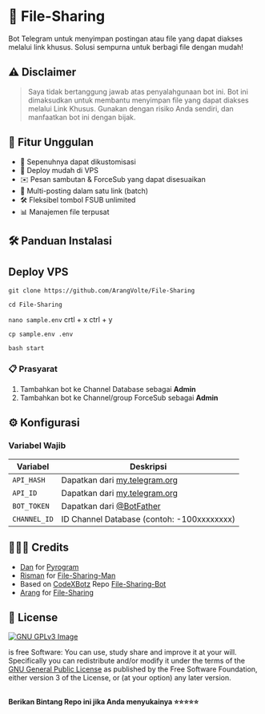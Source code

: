 # 📁 File-Sharing

Bot Telegram untuk menyimpan postingan atau file yang dapat diakses melalui link khusus. Solusi sempurna untuk berbagi file dengan mudah!


## ⚠️ Disclaimer
> Saya tidak bertanggung jawab atas penyalahgunaan bot ini.
> Bot ini dimaksudkan untuk membantu menyimpan file yang dapat diakses melalui Link Khusus.
> Gunakan dengan risiko Anda sendiri, dan manfaatkan bot ini dengan bijak.

## 🌟 Fitur Unggulan
- 💯 Sepenuhnya dapat dikustomisasi
- 🚀 Deploy mudah di VPS
- ✉️ Pesan sambutan & ForceSub yang dapat disesuaikan
- 🔗 Multi-posting dalam satu link (batch)
- 🛠 Fleksibel tombol FSUB unlimited
- 📊 Manajemen file terpusat

## 🛠 Panduan Instalasi

## Deploy VPS

`git clone https://github.com/ArangVolte/File-Sharing`

`cd File-Sharing`

`nano sample.env` crtl + x ctrl + y

`cp sample.env .env`

`bash start`


### 📋 Prasyarat
1. Tambahkan bot ke Channel Database sebagai **Admin**
2. Tambahkan bot ke Channel/group ForceSub sebagai **Admin**

## ⚙️ Konfigurasi
### Variabel Wajib
| Variabel | Deskripsi |
|----------|-----------|
| `API_HASH` | Dapatkan dari [my.telegram.org](https://my.telegram.org) |
| `API_ID` | Dapatkan dari [my.telegram.org](https://my.telegram.org) |
| `BOT_TOKEN` | Dapatkan dari [@BotFather](https://t.me/BotFather) |
| `CHANNEL_ID` | ID Channel Database (contoh: -100xxxxxxxx) |


## 👨🏻‍💻 Credits

-  [Dan](https://github.com/delivrance) for [Pyrogram](https://github.com/pyrogram/pyrogram)
-  [Risman](https://github.com/mrismanaziz) for [File-Sharing-Man](https://github.com/mrismanaziz/File-Sharing-Man)
-  Based on [CodeXBotz](https://github.com/CodeXBotz) Repo [File-Sharing-Bot](https://github.com/CodeXBotz/File-Sharing-Bot)
-  [Arang](https://github.com/ArangVolte) for [File-Sharing](https://github.com/ArangVolte/File-Sharing)


## 📑 License
[![GNU GPLv3 Image](https://www.gnu.org/graphics/gplv3-127x51.png)](http://www.gnu.org/licenses/gpl-3.0.en.html)  

is free Software: You can use, study share and improve it at your
will. Specifically you can redistribute and/or modify it under the terms of the
[GNU General Public License](https://www.gnu.org/licenses/gpl.html) as
published by the Free Software Foundation, either version 3 of the License, or
(at your option) any later version. 

##

   **Berikan Bintang Repo ini jika Anda menyukainya ⭐⭐⭐⭐⭐**
